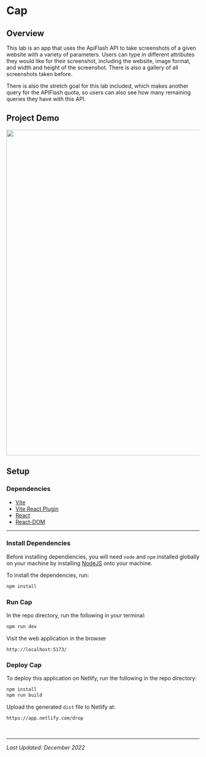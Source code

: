 # Cap

## Overview

This lab is an app that uses the ApiFlash API to take screenshots of a given website with a variety of parameters. Users can type in different attributes they would like for their screenshot, including the website, image format, and width and height of the screenshot. There is also a gallery of all screenshots taken before.

There is also the stretch goal for this lab included, which makes another query for the APIFlash quota, so users can also see how many remaining queries they have with this API.

## Project Demo

<img src="walkthrough.gif" width="850px">

## Setup

### Dependencies

* [Vite](https://www.npmjs.com/package/vite)
* [Vite React Plugin](https://www.npmjs.com/package/@vitejs/plugin-react)
* [React](https://www.npmjs.com/package/react)
* [React-DOM](https://www.npmjs.com/package/react-dom)

---

### Install Dependencies

Before installing dependiencies, you will need `node` and `npm` installed globally on your machine by installing  [NodeJS](https://nodejs.org/en/download/) onto your machine.

To install the dependencies, run:

```sh
npm install
```

### Run Cap

In the repo directory, run the following in your terminal:

```sh
npm run dev

```

Visit the web application in the browser

```console
http://localhost:5173/
```

### Deploy Cap

To deploy this application on Netlify, run the following in the repo directory:

```sh
npm install
npm run build

```

Upload the generated `dist` file to Netlify at:

```html
https://app.netlify.com/drop
```

<br/>

---

*Last Updated: December 2022*
